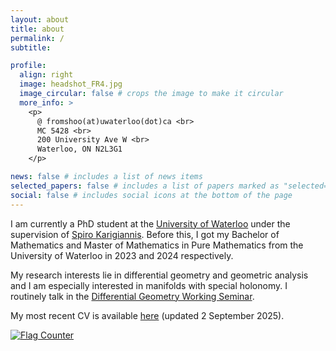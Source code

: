 ```yaml
---
layout: about
title: about
permalink: /
subtitle: 

profile:
  align: right
  image: headshot_FR4.jpg
  image_circular: false # crops the image to make it circular
  more_info: >
    <p> 
      @ fromshoo(at)uwaterloo(dot)ca <br>
      MC 5428 <br>
      200 University Ave W <br>
      Waterloo, ON N2L3G1
    </p>

news: false # includes a list of news items
selected_papers: false # includes a list of papers marked as "selected={true}"
social: false # includes social icons at the bottom of the page
---
```


I am currently a PhD student at the [University of Waterloo](https://uwaterloo.ca/) under the supervision of [Spiro Karigiannis](https://www.math.uwaterloo.ca/~karigian/). Before this, I got my Bachelor of Mathematics and Master of Mathematics in Pure Mathematics from the University of Waterloo in 2023 and 2024 respectively.     

My research interests lie in differential geometry and geometric analysis and I am especially interested in manifolds with special holonomy. I routinely talk in the [Differential Geometry Working Seminar](https://www.math.uwaterloo.ca/~ampetcu/workingseminar_home.html).

My most recent CV is available [here](assets/pdf/CV_Romshoo_2Sep.pdf) (updated 2 September 2025).


<a href="https://info.flagcounter.com/ECZr"><img src="https://s11.flagcounter.com/count/ECZr/bg_FFFFFF/txt_000000/border_CCCCCC/columns_2/maxflags_18/viewers_0/labels_0/pageviews_0/flags_0/percent_0/" alt="Flag Counter" border="0"></a>
